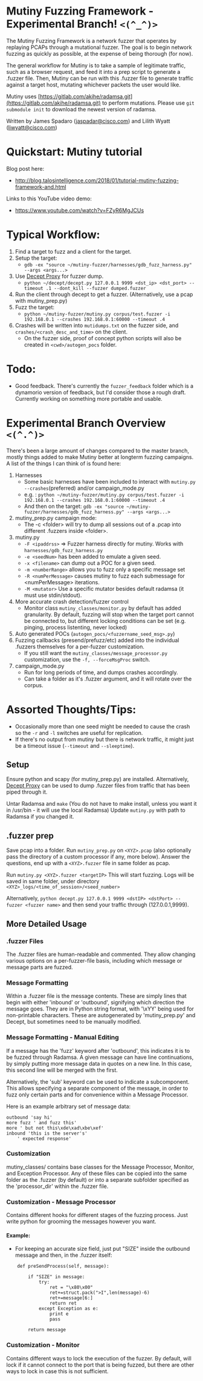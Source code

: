 # Mutiny Fuzzing Framework - Experimental Branch! `<(^_^)>`

The Mutiny Fuzzing Framework is a network fuzzer that operates by replaying
PCAPs through a mutational fuzzer.  The goal is to begin network fuzzing as
quickly as possible, at the expense of being thorough (for now).

The general workflow for Mutiny is to take a sample of legitimate traffic, such
as a browser request, and feed it into a prep script to generate a .fuzzer file.
Then, Mutiny can be run with this .fuzzer file to generate traffic against a
target host, mutating whichever packets the user would like.

Mutiny uses [https://gitlab.com/akihe/radamsa.git](https://gitlab.com/akihe/radamsa.git) to perform mutations.
Please use `git submodule init` to download the newest version of radamsa.

Written by James Spadaro (jaspadar@cisco.com) and Lilith Wyatt (liwyatt@cisco.com)

# Quickstart: Mutiny tutorial

Blog post here:
* http://blog.talosintelligence.com/2018/01/tutorial-mutiny-fuzzing-framework-and.html

Links to this YouTube video demo:
* https://www.youtube.com/watch?v=FZyR6MgJCUs

# Typical Workflow:
1. Find a target to fuzz and a client for the target.
2. Setup the target: 
    * `gdb -ex "source ~/mutiny-fuzzer/harnesses/gdb_fuzz_harness.py" --args <args...>` 
3. Use [Decept Proxy](https://github.com/Cisco-Talos/Decept) for fuzzer dump. 
    * `python ~/decept/decept.py 127.0.0.1 9999 <dst_ip> <dst_port> --timeout .1 --dont_kill --fuzzer dumped.fuzzer` 
4. Run the client through decept to get a fuzzer. (Alternatively, use a pcap with mutiny_prep.py) 
5. Fuzz the target:
    * `python ~/mutiny-fuzzer/mutiny.py corpus/test.fuzzer -i 192.168.0.1 --crashes 192.168.0.1:60000 --timeout .4`
6. Crashes will be written into `mutidumps.txt` on the fuzzer side, and `crashes/<crash_desc_and_time>` on the client.
    * On the fuzzer side, proof of concept python scripts will also be created in `<cwd>/autogen_pocs` folder. 

# Todo:
* Good feedback. There's currently the `fuzzer_feedback` folder which is a dynamorio version of feedback, but I'd consider those a rough draft. Currently working on something more portable and usable.  

# Experimental Branch Overview `<(^.^)>`

There's been a large amount of changes compared to the master branch, mostly things added
to make Mutiny better at longterm fuzzing campaigns. A list of the things I can think of
is found here:

1. Harnesses
    * Some basic harnesses have been included to interact with `mutiny.py --crashes`(preferred) and/or campaign_mode.py  
    * e.g. : `python ~/mutiny-fuzzer/mutiny.py corpus/test.fuzzer -i 192.168.0.1 --crashes 192.168.0.1:60000 --timeout .4`
    * And then on the target: `gdb -ex "source ~/mutiny-fuzzer/harnesses/gdb_fuzz_harness.py" --args <args...>` 
2. mutiny\_prep.py campaign mode:
    * The -c \<folder\> will try to dump all sessions out of a .pcap into different .fuzzers inside \<folder\>. 
3. mutiny.py
    * `-F <ipaddrss>` => Fuzzer harness directly for mutiny. Works with `harnesses/gdb_fuzz_harness.py`
    * `-e <seedNum>` has been added to emulate a given seed.
    * `-x <filename>`  can dump out a POC for a given seed.
    * `-m <numberRange>` allows you to fuzz only a specific message set 
    * `-R <numPerMessage>`  causes mutiny to fuzz each submessage for \<numPerMessage\> iterations. 
    * `-M <mutator>` Use a specific mutator besides default radamsa (it must use stdin/stdout). 
4. More accurate crash detection/fuzzer control
    * Monitor class `mutiny_classes/monitor.py` by default has added granularity. By default, fuzzing will stop when the target port cannot be connected to, but different locking conditions can be set (e.g. pinging, process listenting, never locked)
5. Auto generated POCs (`autogen_pocs/<fuzzername_seed_msg>.py`)
6. Fuzzing callbacks (presend/prefuzz/etc) added into the individual .fuzzers themselves for a per-fuzzer customization.
    * If you still want the `mutiny_classes/message_processor.py` customization, use the `-f, --forceMsgProc` switch. 
7. campaign\_mode.py
    * Run for long periods of time, and dumps crashes accordingly.
    * Can take a folder as it's .fuzzer argument, and it will rotate over the corpus. 

# Assorted Thoughts/Tips:
* Occasionally more than one seed might be needed to cause the crash so the `-r` and `-l` switches are useful for replication.
* If there's no output from mutiny but there is network traffic, it might just be a timeout issue (`--timeout` and `--sleeptime`). 
    
## Setup

Ensure python and scapy (for mutiny_prep.py) are installed. Alternatively,
 [Decept Proxy](https://github.com/Cisco-Talos/Decept) can be used to dump
.fuzzer files from traffic that has been piped through it.

Untar Radamsa and `make`  (You do not have to make install, unless you want it
in /usr/bin - it will use the local Radamsa) Update `mutiny.py` with path to
Radamsa if you changed it.

## .fuzzer prep  

Save pcap into a folder.  Run `mutiny_prep.py` on `<XYZ>.pcap` (also optionally
pass the directory of a custom processor if any, more below).  Answer the
questions, end up with a `<XYZ>.fuzzer` file in same folder as pcap.

Run `mutiny.py <XYZ>.fuzzer <targetIP>` This will start fuzzing. Logs will be
saved in same folder, under directory
`<XYZ>_logs/<time_of_session>/<seed_number>`

Alternatively, `python decept.py 127.0.0.1 9999 <dstIP> <dstPort> --fuzzer <fuzzer name>`
and then send your traffic through (127.0.0.1,9999).


## More Detailed Usage

### .fuzzer Files

The .fuzzer files are human-readable and commented.  They allow changing various
options on a per-fuzzer-file basis, including which message or message parts are
fuzzed.

### Message Formatting

Within a .fuzzer file is the message contents.  These are simply lines that
begin with either 'inbound' or 'outbound', signifying which direction the
message goes.  They are in Python string format, with '\xYY' being used for
non-printable characters.  These are autogenerated by 'mutiny_prep.py' and
Decept, but sometimes need to be manually modified.

### Message Formatting - Manual Editing

If a message has the 'fuzz' keyword after 'outbound', this indicates it is to be
fuzzed through Radamsa.  A given message can have line continuations, by simply
putting more message data in quotes on a new line.  In this case, this second
line will be merged with the first.

Alternatively, the 'sub' keyword can be used to indicate a subcomponent.  This
allows specifying a separate component of the message, in order to fuzz only
certain parts and for convenience within a Message Processor.

Here is an example arbitrary set of message data:
```
outbound 'say hi'
more fuzz ' and fuzz this'
more ' but not this\xde\xad\xbe\xef'
inbound 'this is the server's'
    ' expected response'
```

### Customization

mutiny_classes/ contains base classes for the Message Processor, Monitor, and
Exception Processor.  Any of these files can be copied into the same folder as
the .fuzzer (by default) or into a separate subfolder specified as the
'processor_dir' within the .fuzzer file.

### Customization - Message Processor

Contains different hooks for different stages of the fuzzing process. 
Just write python for grooming the messages however you want. 

#### Example:
* For keeping an accurate size field, just put "SIZE" inside the outbound message and then, in the .fuzzer itself:
```
    def preSendProcess(self, message):

        if "SIZE" in message:
            try:
                ret = "\x80\x00"
                ret+=struct.pack(">I",len(message)-6)
                ret+=message[6:]
                return ret
            except Exception as e:
                print e
                pass

        return message
```



### Customization - Monitor

Contains different ways to lock the execution of the fuzzer. By default, will
lock if it cannot connect to the port that is being fuzzed, but there are other
ways to lock in case this is not sufficient.



